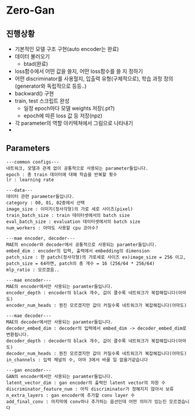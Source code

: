 # Zero-Gan

## 진행상황

* 기본적인 모델 구조 구현(auto encoder는 완료)
* 데이터 불러오기
    * btad(완료)
* loss함수에서 어떤 값을 쓸지, 어떤 loss함수를 쓸 지 정하기
* 어떤 discriminator를 사용헐지, 입출력 유형(구체적으로), 학습 과정 정의(generator와 독립적으로 등등..)
* backward() 구현
* train, test 스크립트 완성
    * 일정 epoch마다 모델 weights 저장(.pt?)
    * epoch에 따른 loss 값 등 저장(npz)
* 각 parameter의 역할 아키텍쳐에서 그림으로 나타내기
* 

## Parameters
    ---common configs---
    네트워크, 모델과 관계 없이 공통적으로 사용되는 parameter들입니다.
    epoch : 총 train 데이터에 대해 학습을 반복할 횟수 
    lr : learning rate
    
    ---data---
    데이터 관련 parameter들입니다.
    category : 00, 01, 02중에서 선택
    image_size : 이미지(정사각형)의 가로 세로 사이즈(pixel)
    train_batch_size : train 데이터셋에서의 batch size
    eval_batch_size : evaluation 데이터셋에서의 batch size
    num_workers : 아마도 사용할 cpu 코어수?

    ---mae encoder, decoder---
    MAE의 encoder와 decoder에서 공통적으로 사용되는 paramter들입니다.
    embed_dim : encoder의 입력, 출력에서 embedding의 dimension
    patch_size : 한 patch(정사각형)의 가로세로 사이즈 ex)image_size = 256 이고, patch_size = 64라면, patch의 총 개수 = 16 (256/64 * 256/64)
    mlp_ratio : 모르겠음..

    ---mae encoder---
    MAE의 encoder에서만 사용되는 paramter들입니다.
    encoder_depth : encoder의 black 개수, 값이 클수록 네트워크가 복잡해집니다(아마도)
    encoder_num_heads : 뭔진 모르겠지만 값이 커질수록 네트워크가 복잡해집니다(아마도)

    ---mae decoder---
    MAE의 decoder에서만 사용되는 paramter들입니다.
    decoder_embed_dim : decoder의 입력에서 embed_dim -> decoder_embed_dim로 변환됩니다.
    decoder_depth : decoder의 black 개수, 값이 클수록 네트워크가 복잡해집니다(아마도)
    decoder_num_heads : 뭔진 모르겠지만 값이 커질수록 네트워크가 복잡해집니다(아마도)
    in_channels : 입력 채널의 수, 아마 3에서 바꿀 일 없을거같습니다

    ---gan encoder---
    GAN의 encoder에서만 사용되는 paramter들입니다.
    latent_vector_dim : gan encoder의 출력인 latent vector의 차원 수
    discriminator_feature_num : 아직 discriminator가 정해지지 않아서 보류
    n_extra_layers : gan encoder에 추가할 conv layer 수 
    add_final_conv : 마지막에 conv하나 추가하는 옵션인데 어떤 의미가 있는진 모르겠습니다
